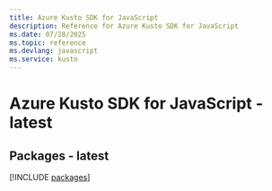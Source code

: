 ```yaml
---
title: Azure Kusto SDK for JavaScript
description: Reference for Azure Kusto SDK for JavaScript
ms.date: 07/28/2025
ms.topic: reference
ms.devlang: javascript
ms.service: kusto
---
```

# Azure Kusto SDK for JavaScript - latest
## Packages - latest
[!INCLUDE [packages](kusto-index.md)]